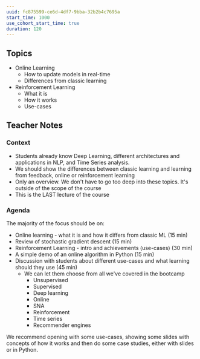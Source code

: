 ```yaml
---
uuid: fc875599-ce6d-4df7-9bba-32b2b4c7695a
start_time: 1000
use_cohort_start_time: true
duration: 120
---
```



## Topics

- Online Learning
    - How to update models in real-time   
    - Differences from classic learning
- Reinforcement Learning
    - What it is
    - How it works
    - Use-cases

## Teacher Notes


### Context
- Students already know Deep Learning, different architectures and applications in NLP, and Time Series analysis.
- We should show the differences between classic learning and learning from feedback, online or reinforcement learning
- Only an overview. We don't have to go too deep into these topics. It's outside of the scope of the course
- This is the LAST lecture of the course




### Agenda

The majority of the focus should be on:

- Online learning - what it is and how it differs from classic ML (15 min)
- Review of stochastic gradient descent (15 min)
- Reinforcement Learning - intro and achievements (use-cases) (30 min)
- A simple demo of an online algorithm in Python (15 min)
- Discussion with students about different use-cases and what learning should they use (45 min)
    - We can let them choose from all we've covered in the bootcamp
        - Unsupervised
        - Supervised
        - Deep learning
        - Online
        - SNA
        - Reinforcement
        - Time series
        - Recommender engines


We recommend opening with some use-cases, showing some slides with concepts of how it works and then do some case studies, either with slides or in Python.
